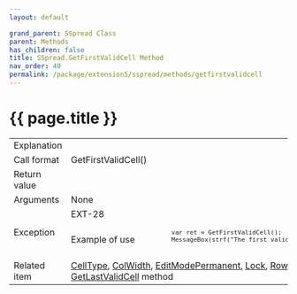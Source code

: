 ```yaml
---
layout: default

grand_parent: SSpread Class
parent: Methods
has_children: false
title: SSpread.GetFirstValidCell Method
nav_order: 40
permalink: /package/extension5/sspread/methods/getfirstvalidcell
---
```

# {{ page.title }}

<table>
  <tr>
    <td>Explanation</td>
    <td colspan="2"></td>
  </tr>
  <tr>
    <td>Call format</td>
    <td colspan="2">GetFirstValidCell()</td>
  </tr>
  <tr>
    <td>Return value</td>
    <td colspan="2"></td>
  </tr>  
  <tr>
    <td>Arguments</td>
    <td colspan="2">None</td>
  </tr>
  <tr>
    <td rowspan="2">Exception</td>
    <td>EXT-28</td>
    <td></td>
  </tr>
  <tr>
    <td>Example of use</td>
    <td colspan="2"><code><pre>
    var ret = GetFirstValidCell();
    MessageBox(strf("The first valid cell is(%1,%2)", ret.Col, ret.Row));
    </pre></code></td>
  </tr>
  <tr>
    <td>Related item</td>
    <td colspan="2"><a href="/package/extension5/sspread/properties/celltype">CellType</a>, <a href="/package/extension5/sspread/properties/colwidth">ColWidth</a>, <a href="/package/extension5/sspread/properties/editmodepermanent">EditModePermanent</a>, <a href="/package/extension5/sspread/properties/lock">Lock</a>, <a href="/package/extension5/sspread/properties/rowheight">RowHeight</a> properties<br><a href="/package/extension5/sspread/methods/getlastvalidcell">GetLastValidCell</a> method</td>
  </tr>
</table>
